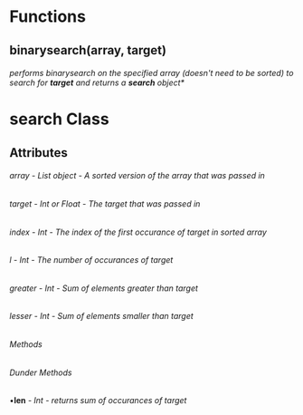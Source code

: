 # Functions

## binarysearch(array, target)
###### performs binarysearch on the specified array (doesn't need to be sorted) to search for **target** and returns a **search** object*



# search Class

## Attributes
###### array *- List object - A sorted version of the array that was passed in*
###### target *- Int or Float - The target that was passed in*
###### index *- Int - The index of the first occurance of target in sorted array*
###### l *- Int - The number of occurances of target*
###### greater *- Int - Sum of elements greater than target*
###### lesser *- Int - Sum of elements smaller than target*


###### Methods


###### Dunder Methods
•**len** *- Int - returns sum of occurances of target*
